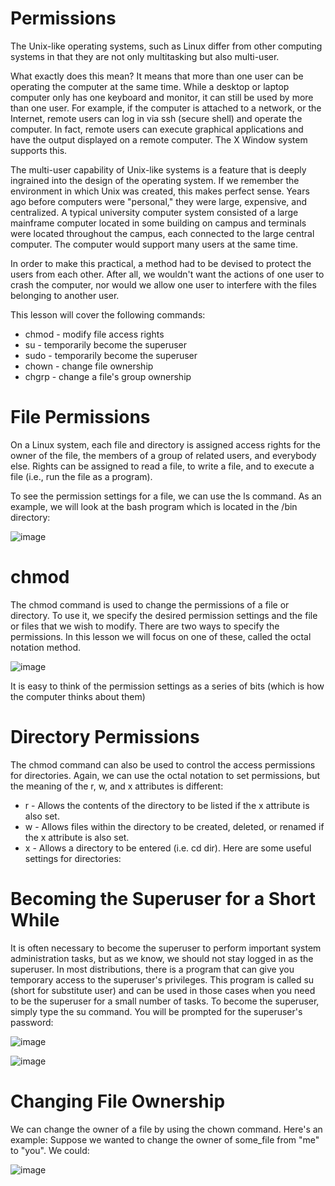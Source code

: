 # Permissions
The Unix-like operating systems, such as Linux differ from other computing systems in that they are not only multitasking but also multi-user.

What exactly does this mean? It means that more than one user can be operating the computer at the same time. While a desktop or laptop computer only has one keyboard and monitor, it can still be used by more than one user. For example, if the computer is attached to a network, or the Internet, remote users can log in via ssh (secure shell) and operate the computer. In fact, remote users can execute graphical applications and have the output displayed on a remote computer. The X Window system supports this.

The multi-user capability of Unix-like systems is a feature that is deeply ingrained into the design of the operating system. If we remember the environment in which Unix was created, this makes perfect sense. Years ago before computers were "personal," they were large, expensive, and centralized. A typical university computer system consisted of a large mainframe computer located in some building on campus and terminals were located throughout the campus, each connected to the large central computer. The computer would support many users at the same time.

In order to make this practical, a method had to be devised to protect the users from each other. After all, we wouldn't want the actions of one user to crash the computer, nor would we allow one user to interfere with the files belonging to another user.

This lesson will cover the following commands:

- chmod - modify file access rights
- su - temporarily become the superuser
- sudo - temporarily become the superuser
- chown - change file ownership
- chgrp - change a file's group ownership

# File Permissions
On a Linux system, each file and directory is assigned access rights for the owner of the file, the members of a group of related users, and everybody else. Rights can be assigned to read a file, to write a file, and to execute a file (i.e., run the file as a program).

To see the permission settings for a file, we can use the ls command. As an example, we will look at the bash program which is located in the /bin directory:

![image](https://github.com/JoseCuevaRamos/Redes_Actividades_Jose_cueva/assets/150297438/be0e7626-681e-4e6a-b5f9-5e809718732c)


# chmod
The chmod command is used to change the permissions of a file or directory. To use it, we specify the desired permission settings and the file or files that we wish to modify. There are two ways to specify the permissions. In this lesson we will focus on one of these, called the octal notation method.

![image](https://github.com/JoseCuevaRamos/Redes_Actividades_Jose_cueva/assets/150297438/cb47e872-cb81-4054-916e-cd5c232081ee)


It is easy to think of the permission settings as a series of bits (which is how the computer thinks about them)
# Directory Permissions
The chmod command can also be used to control the access permissions for directories. Again, we can use the octal notation to set permissions, but the meaning of the r, w, and x attributes is different:

- r - Allows the contents of the directory to be listed if the x attribute is also set.
- w - Allows files within the directory to be created, deleted, or renamed if the x attribute is also set.
- x - Allows a directory to be entered (i.e. cd dir).
Here are some useful settings for directories:

# Becoming the Superuser for a Short While
It is often necessary to become the superuser to perform important system administration tasks, but as we know, we should not stay logged in as the superuser. In most distributions, there is a program that can give you temporary access to the superuser's privileges. This program is called su (short for substitute user) and can be used in those cases when you need to be the superuser for a small number of tasks. To become the superuser, simply type the su command. You will be prompted for the superuser's password:

![image](https://github.com/JoseCuevaRamos/Redes_Actividades_Jose_cueva/assets/150297438/e9208430-a22d-4f70-aa26-297101451b39)


![image](https://github.com/JoseCuevaRamos/Redes_Actividades_Jose_cueva/assets/150297438/0901e9de-bff5-4c6e-a468-67a3b341fa4b)


# Changing File Ownership
We can change the owner of a file by using the chown command. Here's an example: Suppose we wanted to change the owner of some_file from "me" to "you". We could:

![image](https://github.com/JoseCuevaRamos/Redes_Actividades_Jose_cueva/assets/150297438/e869485c-d02e-4c38-8f3f-eff15c8cec14)


